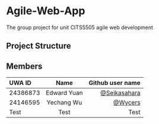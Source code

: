 # Agile-Web-App
The group project for unit CITS5505 agile web development

## Project Structure

## Members

| UWA ID      | Name | Github user name     |
| :---        |    :----:   |          ---: |
| 24386873      | Edward Yuan       | [@Seikasahara](https://github.com/Seikasahara)   |
| 24146595      | Yechang Wu        | [@Wycers](https://github.com/wycers)             |
| Test   | Test        | Test      |
